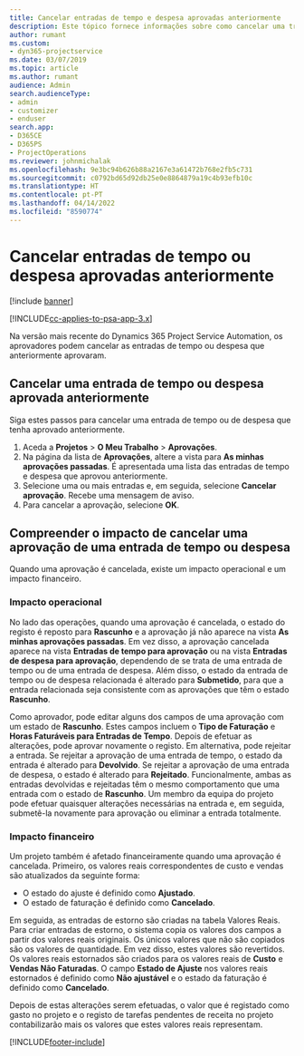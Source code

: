```yaml
---
title: Cancelar entradas de tempo e despesa aprovadas anteriormente
description: Este tópico fornece informações sobre como cancelar uma transação de tempo e despesa aprovada do projeto.
author: rumant
ms.custom:
- dyn365-projectservice
ms.date: 03/07/2019
ms.topic: article
ms.author: rumant
audience: Admin
search.audienceType:
- admin
- customizer
- enduser
search.app:
- D365CE
- D365PS
- ProjectOperations
ms.reviewer: johnmichalak
ms.openlocfilehash: 9e3bc94b626b88a2167e3a61472b768e2fb5c731
ms.sourcegitcommit: c0792bd65d92db25e0e8864879a19c4b93efb10c
ms.translationtype: HT
ms.contentlocale: pt-PT
ms.lasthandoff: 04/14/2022
ms.locfileid: "8590774"
---
```

# <a name="cancel-previously-approved-time-or-expense-entries"></a>Cancelar entradas de tempo ou despesa aprovadas anteriormente

[!include [banner](../includes/psa-now-project-operations.md)]

[!INCLUDE[cc-applies-to-psa-app-3.x](../includes/cc-applies-to-psa-app-3x.md)]

Na versão mais recente do Dynamics 365 Project Service Automation, os aprovadores podem cancelar as entradas de tempo ou despesa que anteriormente aprovaram.

## <a name="cancel-a-previously-approved-time-or-expense-entry"></a>Cancelar uma entrada de tempo ou despesa aprovada anteriormente

Siga estes passos para cancelar uma entrada de tempo ou de despesa que tenha aprovado anteriormente.

1. Aceda a **Projetos** \> **O Meu Trabalho** \> **Aprovações**.
2. Na página da lista de **Aprovações**, altere a vista para **As minhas aprovações passadas**. É apresentada uma lista das entradas de tempo e despesa que aprovou anteriormente.
3. Selecione uma ou mais entradas e, em seguida, selecione **Cancelar aprovação**. Recebe uma mensagem de aviso.
4. Para cancelar a aprovação, selecione **OK**.

## <a name="understand-the-impact-of-canceling-a-time-or-expense-entry-approval"></a>Compreender o impacto de cancelar uma aprovação de uma entrada de tempo ou despesa

Quando uma aprovação é cancelada, existe um impacto operacional e um impacto financeiro.

### <a name="operational-impact"></a>Impacto operacional

No lado das operações, quando uma aprovação é cancelada, o estado do registo é reposto para **Rascunho** e a aprovação já não aparece na vista **As minhas aprovações passadas**. Em vez disso, a aprovação cancelada aparece na vista **Entradas de tempo para aprovação** ou na vista **Entradas de despesa para aprovação**, dependendo de se trata de uma entrada de tempo ou de uma entrada de despesa. Além disso, o estado da entrada de tempo ou de despesa relacionada é alterado para **Submetido**, para que a entrada relacionada seja consistente com as aprovações que têm o estado **Rascunho**.

Como aprovador, pode editar alguns dos campos de uma aprovação com um estado de **Rascunho**. Estes campos incluem o **Tipo de Faturação** e **Horas Faturáveis para Entradas de Tempo**. Depois de efetuar as alterações, pode aprovar novamente o registo. Em alternativa, pode rejeitar a entrada. Se rejeitar a aprovação de uma entrada de tempo, o estado da entrada é alterado para **Devolvido**. Se rejeitar a aprovação de uma entrada de despesa, o estado é alterado para **Rejeitado**. Funcionalmente, ambas as entradas devolvidas e rejeitadas têm o mesmo comportamento que uma entrada com o estado de **Rascunho**. Um membro da equipa do projeto pode efetuar quaisquer alterações necessárias na entrada e, em seguida, submetê-la novamente para aprovação ou eliminar a entrada totalmente.

### <a name="financial-impact"></a>Impacto financeiro

Um projeto também é afetado financeiramente quando uma aprovação é cancelada. Primeiro, os valores reais correspondentes de custo e vendas são atualizados da seguinte forma:

- O estado do ajuste é definido como **Ajustado**.
- O estado de faturação é definido como **Cancelado**.

Em seguida, as entradas de estorno são criadas na tabela Valores Reais. Para criar entradas de estorno, o sistema copia os valores dos campos a partir dos valores reais originais. Os únicos valores que não são copiados são os valores de quantidade. Em vez disso, estes valores são revertidos. Os valores reais estornados são criados para os valores reais de **Custo** e **Vendas Não Faturadas**. O campo **Estado de Ajuste** nos valores reais estornados é definido como **Não ajustável** e o estado da faturação é definido como **Cancelado**.

Depois de estas alterações serem efetuadas, o valor que é registado como gasto no projeto e o registo de tarefas pendentes de receita no projeto contabilizarão mais os valores que estes valores reais representam.


[!INCLUDE[footer-include](../includes/footer-banner.md)]
